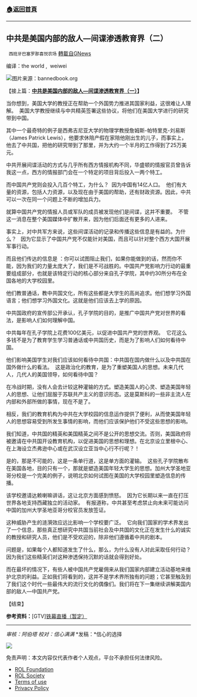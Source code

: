 ###  [:house:返回首頁](https://github.com/ourhimalayas/txt)
---


## 中共是美国内部的敌人—间谍渗透教育界（二）
` 西班牙巴塞罗那喜悦农场` [轉載自GNews](https://gnews.org/zh-hans/2115261/)

编译：the world ,  weiwei

![](https://assets.gnews.org/wp-content/uploads/2022/03/image0-1-2.jpg)图片来源：bannedbook.org

【接上篇：**[中共是美国内部的敌人—间谍渗透教育界（一）](https://gnews.org/zh-hans/2115237/)】**

当你想到，美国大学的教授正在帮助一个外国势力推进其国家利益，这很难让人理解。  美国大学教授继续与中共精英签署这些协议，将他们在美国大学进行的研究带到中国。

其中一个最奇特的例子是西弗吉尼亚大学的物理学教授詹姆斯-帕特里克-刘易斯（James Patrick Lewis），他要求休陪产假在家陪他刚出生的儿子，而事实上，他去了中共国，把他的研究带到了那里，并为大约一个半月的工作得到了25万美元。

中共开展间谍活动的方式与几乎所有西方情报机构不同，华盛顿的情报官员曾告诉我这一点，西方的情报部门会在一个特定的项目背后投入一两个特工。

而中国共产党则会投入几百个特工，为什么？  因为中国有14亿人口。  他们有大量的资源，包括人力资源，以及现在由于美国的帮助，还有财政资源。因此，中共可以一次在同一个问题上不断的增加兵力。

就算中国共产党的情报人员或军队的成员被发现他们是间谍，这并不重要。  不管这一消息在整个美国媒体中扩散开来，因为他们后面还有更多的人进来。

事实上，对中共军方来说，这些间谍活动的记录和传播这些信息是有益的。为什么？   因为它显示了中国共产党不仅能针对美国，而且可以针对整个西方大国开展军事行动。

而且他们传达的信息是 ：你可以试图阻止我们，如果你能做到的话，然而你不能，因为我们的力量太庞大了，我们是不可战胜的。中国共产党影响力行动的最重要组成部分，也就是该特定行动的核心部分来自孔子学院，其中约30所分布在全国各地的大学校园里。

他们教普通话，教中共国文化，所有这些都是大学生的高尚追求。他们想学习外国语言；他们想学习外国文化。这就是他们应该去上学的原因。

中共国政府的宣传部公开承认，孔子学院的目的，是推广中国共产党对世界的看法，是影响人们如何理解中国。

中共每年在孔子学院上花费100亿美元，以促进中国共产党的世界观。  它花这么多钱不是为了教育学生学习普通话或中共国历史，而是为了影响人们如何看待中国。

他们影响美国学生对我们应该如何看待中共国：中共国在国内做什么以及中共国在国外做什么的看法。  这是政治化的教育，是为了重塑美国人的思想。未来几代人，几代人的美国领导，如何看待中国？

在冷战时期，没有人会去计较这种灌输的方式。塑造美国人的心灵、塑造美国年轻人的思想、让他们屈服于苏联共产主义的意识形态。这是莫斯科的一些非主流人在内部和外部所做的事情，现在不是了。

相反，我们的教育机构为中共在大学校园的信息运作提供了便利，从而使美国年轻人的思想容易受到所发生事情的影响，而他们应该保护他们不受这些思想的影响。

我们知道，中共国的精英和美国精英之间不是公开的思想交流。否则，美国政府将被邀请在中共国开设教育机构，以促进美国的思想和理想。在北京设立里根中心、在上海设立杰弗逊中心或在武汉设立亚当中心行不行呢？！

是的，那是不可能的，这是一条单行道，这是单方面的灌输。  这些孔子学院散布在美国各地，目的只有一个，那就是塑造美国年轻大学生的思想。加州大学圣地亚哥分校是一个完美的例子，说明北京如何试图在美国的大学校园里塑造信息的传播。

该学校邀请达赖喇嘛讲话，这让北京方面感到愤怒。  因为它长期以来一直在打压世界各地支持西藏独立的活动家。  有报道称，中共甚至考虑禁止向未来可能访问中国的加州大学圣地亚哥分校官员发放签证。

这种威胁产生的涟漪效应远比影响一个学校要广泛。  它向我们国家的学术界发出了一个信息，那些真正想研究中共国当前社会及中共国的文化正在发生什么的诚实的教授和研究人员，他们是不受欢迎的，除非他们遵循着中共的剧本。

问题是，如果每个人都知道发生了什么，那么，为什么没有人对此采取任何行动？因为我们这些精英们对这种渗透保持沉默的话就会得到好处。

而在最坏的情况下，有些人被中国共产党雇佣来从我们国家内部建立活动基地来维护北京的利益。正如我们将看到的，这并不是学术界所独有的问题；它甚至触及到了我们这个时代一些最伟大的流行文化的偶像们。我们将在下一集继续讲解美国内部的敌人—中国共产党。

【结束】

**参考资料：**[GTV][铁幕直播（暂定）](https://gtv.org/broadcast/watch/621ea5a6019ef64da6536966)

* * *

*审核：阿伯塔*
*校对：信心满满*
*发稿：*信心的选择

![](https://assets.gnews.org/wp-content/uploads/2022/03/西喜-3.jpeg)

 

免责声明：本文内容仅代表作者个人观点，平台不承担任何法律风险。

- [ROL Foundation](https://rolfoundation.org/)
- [ROL Society](https://rolsociety.org/)
- [Terms of use](https://gnews.org/terms-of-use-3/)
- [Privacy Policy](https://gnews.org/privacy-policy/)
